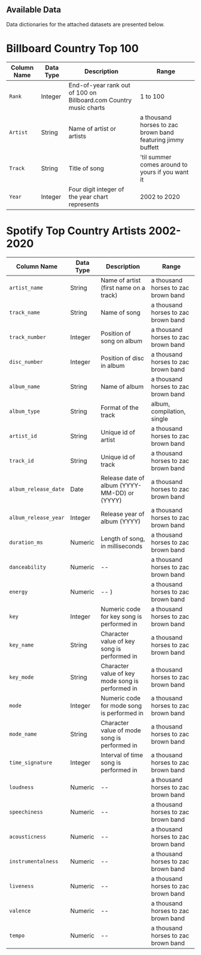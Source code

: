 
Available Data
-----------------------

Data dictionaries for the attached datasets are presented below.

# Billboard Country Top 100

| Column Name | Data Type | Description | Range |
|-------------|-----------|-----------|-------------|
| `Rank` | Integer | End-of-year rank out of 100 on Billboard.com Country music charts |  1 to 100 |
| `Artist` | String | Name of artist or artists | a thousand horses to zac brown band featuring jimmy buffett  |
| `Track` | String | Title of song | 'til summer comes around to yours if you want it |
| `Year` | Integer | Four digit integer of the year chart represents | 2002 to 2020 |

# Spotify Top Country Artists 2002-2020

| Column Name | Data Type | Description | Range |
|-------------|-----------|-----------|-------------|
| `artist_name` | String | Name of artist (first name on a track) |  a thousand horses to zac brown band |
| `track_name` | String | Name of song |  a thousand horses to zac brown band |
| `track_number` | Integer | Position of song on album |  a thousand horses to zac brown band |
| `disc_number` | Integer | Position of disc in album |  a thousand horses to zac brown band |
| `album_name` | String | Name of album |  a thousand horses to zac brown band |
| `album_type` | String | Format of the track |  album, compilation, single |
| `artist_id` | String | Unique id of artist |  a thousand horses to zac brown band |
| `track_id` | String | Unique id of track |  a thousand horses to zac brown band |
| `album_release_date` | Date | Release date of album (YYYY-MM-DD) or (YYYY) |  a thousand horses to zac brown band |
| `album_release_year` | Integer | Release year of album (YYYY) |  a thousand horses to zac brown band |
| `duration_ms` | Numeric | Length of song, in milliseconds |  a thousand horses to zac brown band |
| `danceability` | Numeric | -- |  a thousand horses to zac brown band |
| `energy` | Numeric | -- ) |  a thousand horses to zac brown band |
| `key` | Integer | Numeric code for key song is performed in |  a thousand horses to zac brown band |
| `key_name` | String | Character value of key song is performed in |  a thousand horses to zac brown band |
| `key_mode` | String | Character value of key mode song is performed in |  a thousand horses to zac brown band |
| `mode` | Integer | Numeric code for mode song is performed in |  a thousand horses to zac brown band |
| `mode_name` | String | Character value of mode song is performed in |  a thousand horses to zac brown band |
| `time_signature` | Integer | Interval of time song is performed in |  a thousand horses to zac brown band |
| `loudness` | Numeric | -- |  a thousand horses to zac brown band |
| `speechiness` | Numeric | -- |  a thousand horses to zac brown band |
| `acousticness` | Numeric | -- |  a thousand horses to zac brown band |
| `instrumentalness` | Numeric | -- |  a thousand horses to zac brown band |
| `liveness` | Numeric | -- |  a thousand horses to zac brown band |
| `valence` | Numeric | -- |  a thousand horses to zac brown band |
| `tempo` | Numeric | -- |  a thousand horses to zac brown band |
